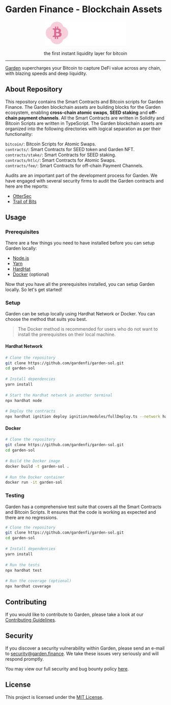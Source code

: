 # Garden Finance - Blockchain Assets

<div align="center">
    <img src="./.github/assets/garden_horizontal_white.svg" alt="GitKeeper logo" width="256px">
    <p>the first instant liquidity
layer for bitcoin</p>
</div>

---

[Garden](https://garden.finance) supercharges your Bitcoin to capture DeFi value across any chain, with blazing speeds and deep liquidity.

## About Repository

This repository contains the Smart Contracts and Bitcoin scripts for Garden Finance. The Garden blockchain assets are building blocks for the Garden ecosystem, enabling **cross-chain atomic swaps**, **SEED staking** and **off-chain payment channels**. All the Smart Contracts are written in Solidity and Bitcoin Scripts are written in TypeScript. The Garden blockchain assets are organized into the following directories with logical separation as per their functionality:

`bitcoin/`: Bitcoin Scripts for Atomic Swaps.  
`contracts/`: Smart Contracts for SEED token and Garden NFT.  
`contracts/stake/`: Smart Contracts for SEED staking.  
`contracts/htlc/`: Smart Contracts for Atomic Swaps.  
`contracts/fee/`: Smart Contracts for off-chain Payment Channels.

Audits are an important part of the development process for Garden. We have engaged with several security firms to audit the Garden contracts and here are the reports:

-   [OtterSec](https://github.com/catalogfi/audits/blob/main/OtterSec.pdf)
-   [Trail of Bits](https://github.com/catalogfi/audits/blob/main/TrailOfBits.pdf)

## Usage

### Prerequisites

There are a few things you need to have installed before you can setup Garden locally:

-   [Node.js](https://nodejs.org/en/download/)
-   [Yarn](https://yarnpkg.com/getting-started/install/)
-   [HardHat](https://hardhat.org/hardhat-runner/docs/getting-started/)
-   [Docker](https://docs.docker.com/get-docker/) (optional)

Now that you have all the prerequisites installed, you can setup Garden locally. So let's get started!

### Setup

Garden can be setup locally using Hardhat Network or Docker. You can choose the method that suits you best.

> The Docker method is recommended for users who do not want to install the prerequisites on their local machine.

#### Hardhat Network

```bash
# Clone the repository
git clone https://github.com/gardenfi/garden-sol.git
cd garden-sol

# Install dependencies
yarn install

# Start the Hardhat network in another terminal
npx hardhat node

# Deploy the contracts
npx hardhat ignition deploy ignition/modules/fullDeploy.ts --network hardhat --reset
```

#### Docker

```bash
# Clone the repository
git clone https://github.com/gardenfi/garden-sol.git
cd garden-sol

# Build the Docker image
docker build -t garden-sol .

# Run the Docker container
docker run -it garden-sol
```

### Testing

Garden has a comprehensive test suite that covers all the Smart Contracts and Bitcoin Scripts. It ensures that the code is working as expected and there are no regressions.

```bash
# Clone the repository
git clone https://github.com/gardenfi/garden-sol.git
cd garden-sol

# Install dependencies
yarn install

# Run the tests
npx hardhat test

# Run the coverage (optional)
npx hardhat coverage
```

## Contributing

If you would like to contribute to Garden, please take a look at our [Contributing Guidelines](./CONTRIBUTING.md).

## Security

If you discover a security vulnerability within Garden, please send an e-mail to [security@garden.finance](mailto:security@garden.finance). We take these issues very seriously and will respond promptly.

You may view our full security and bug bounty policy [here](https://docs.garden.finance/home/security/bug-bounty).

## License

This project is licensed under the [MIT License](./LICENSE).
